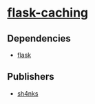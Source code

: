# [flask-caching](https://pypi.org/project/flask-caching)

## Dependencies
- [flask](packages/f/flask.md)



## Publishers
- [sh4nks](https://pypi.org/user/sh4nks)

